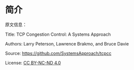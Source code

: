 # 简介

原文信息：

Title: TCP Congestion Control: A Systems Approach

Authors: Larry Peterson, Lawrence Brakmo, and Bruce Davie

Source: https://github.com/SystemsApproach/tcpcc

License: [CC BY-NC-ND 4.0](https://creativecommons.org/licenses/by-nc-nd/4.0)
